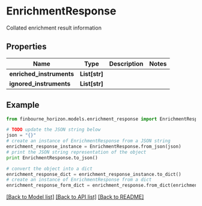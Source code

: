 # EnrichmentResponse

Collated enrichment result information

## Properties
Name | Type | Description | Notes
------------ | ------------- | ------------- | -------------
**enriched_instruments** | **List[str]** |  | 
**ignored_instruments** | **List[str]** |  | 

## Example

```python
from finbourne_horizon.models.enrichment_response import EnrichmentResponse

# TODO update the JSON string below
json = "{}"
# create an instance of EnrichmentResponse from a JSON string
enrichment_response_instance = EnrichmentResponse.from_json(json)
# print the JSON string representation of the object
print EnrichmentResponse.to_json()

# convert the object into a dict
enrichment_response_dict = enrichment_response_instance.to_dict()
# create an instance of EnrichmentResponse from a dict
enrichment_response_form_dict = enrichment_response.from_dict(enrichment_response_dict)
```
[[Back to Model list]](../README.md#documentation-for-models) [[Back to API list]](../README.md#documentation-for-api-endpoints) [[Back to README]](../README.md)


